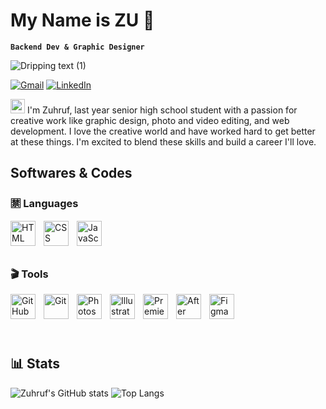 # My Name is ZU :poodle:
**`Backend Dev & Graphic Designer`**

![Dripping text (1)](https://github.com/callMeZu/callMeZu/assets/136812273/13c457d9-aa61-4fac-909c-0c77139d8a67)

[![Gmail](https://img.shields.io/badge/-GMAIL-D14836?style=for-the-badge&logo=gmail&logoColor=white)](mailto:inizuuu@gmail.com)
[![LinkedIn](https://img.shields.io/badge/-LINKEDIN-0077B5?style=for-the-badge&logo=linkedin&logoColor=white)](https://www.linkedin.com/in/zuhruf/) 

<p align = "left">
  <img src = "https://media.giphy.com/media/xlqFxnsFeyuu2pDp4j/giphy.gif" width = "23px"> I'm Zuhruf, last year senior high school student with a passion for creative work like graphic design, photo and video editing, and web development. I love the creative world and have worked hard to get better at these things. I'm excited to blend these skills and build a career I'll love. </p>

## Softwares & Codes
### :u7981: Languages

<img align="left" alt="HTML" width="40px" style="padding-right:10px;" src="https://cdn.jsdelivr.net/gh/devicons/devicon/icons/html5/html5-plain.svg" />
<img align="left" alt="CSS" width="40px" style="padding-right:10px;" src="https://cdn.jsdelivr.net/gh/devicons/devicon/icons/css3/css3-plain.svg" />
<img align="left" alt="JavaScript" width="40px" style="padding-right:10px;" src="https://cdn.jsdelivr.net/gh/devicons/devicon/icons/javascript/javascript-plain.svg" />
<br />
<br />
<br />

### :clapper: Tools
<img align="left" alt="GitHub" width="40px" style="padding-right:10px;" src="https://cdn.jsdelivr.net/gh/devicons/devicon/icons/github/github-original.svg" />
<img align="left" alt="Git" width="40px" style="padding-right:10px;" src="https://cdn.jsdelivr.net/gh/devicons/devicon/icons/git/git-original.svg" />
<img align="left" alt="Photoshop" width="40px" style="padding-right:10px;" src="https://cdn.jsdelivr.net/gh/devicons/devicon/icons/photoshop/photoshop-plain.svg" />
<img align="left" alt="Illustrator" width="40px" style="padding-right:10px;" src="https://cdn.jsdelivr.net/gh/devicons/devicon/icons/illustrator/illustrator-plain.svg" />
<img align="left" alt="Premiere Pro" width="40px" style="padding-right:10px;" src="https://cdn.jsdelivr.net/gh/devicons/devicon/icons/premierepro/premierepro-plain.svg" />
<img align="left" alt="After Effect" width="40px" style="padding-right:10px;" src="https://cdn.jsdelivr.net/gh/devicons/devicon/icons/aftereffects/aftereffects-plain.svg" />
<img align="left" alt="Figma" width="40px" style="padding-right:10px;" src="https://cdn.jsdelivr.net/gh/devicons/devicon/icons/figma/figma-original.svg" />
<br /> 
<br />
<br />
<br />

## :bar_chart: Stats

![Zuhruf's GitHub stats](https://github-readme-stats.vercel.app/api?username=CallMeZu&show_icons=true&theme=rose)
![Top Langs](https://github-readme-stats.vercel.app/api/top-langs/?username=callMeZu&layout=compact)

<!--
**callMeZu/callMeZu** is a ✨ _special_ ✨ repository because its `README.md` (this file) appears on your GitHub profile.

Here are some ideas to get you started:

- 🔭 I’m currently working on ...
- 🌱 I’m currently learning ...
- 👯 I’m looking to collaborate on ...
- 🤔 I’m looking for help with ...
- 💬 Ask me about ...
- 📫 How to reach me: ...
- 😄 Pronouns: ...
- ⚡ Fun fact: ...
-->
